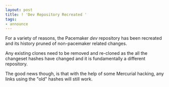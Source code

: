 ```yaml
---
layout: post
title: ! 'Dev Repository Recreated '
tags:
- announce
---
```

For a variety of reasons, the Pacemaker _dev_ repository has been recreated
and its history pruned of non-pacemaker related changes.

Any existing clones need to be removed and re-cloned as the all the changeset
hashes have changed and it is fundamentally a different repository.

The good news though, is that with the help of some Mercurial hacking, any
links using the "old" hashes will still work.

